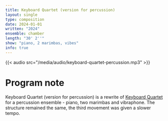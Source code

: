 ```yaml
---
title: Keyboard Quartet (version for percussion)
layout: single
type: composition
date: 2024-01-01
written: "2024"
ensemble: chamber
length: "30' 2''"
show: "piano, 2 marimbas, vibes"
info: true
---
```


{{< audio src="/media/audio/keyboard-quartet-percussion.mp3" >}}

# Program note

Keyboard Quartet (version for percussion) is a rewrite of [Keyboard Quartet](/works/chamber/keyboard-quartet) for a percussion ensemble - piano, two marimbas and vibraphone. The structure remained the same, the third movement was given a slower tempo.